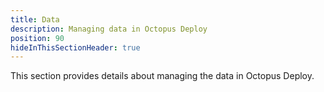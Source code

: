 ```yaml
---
title: Data
description: Managing data in Octopus Deploy
position: 90
hideInThisSectionHeader: true
---
```

This section provides details about managing the data in Octopus Deploy.
